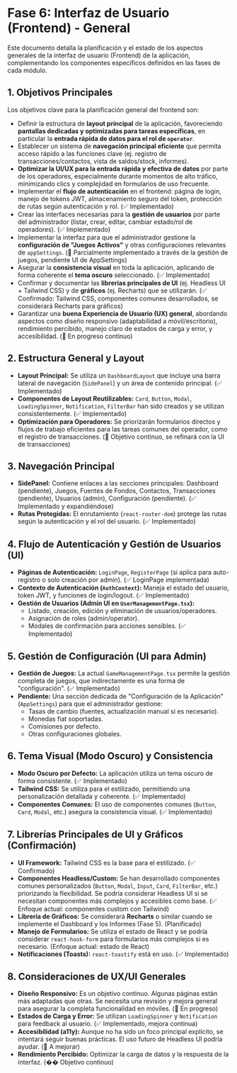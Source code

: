# Fase 6: Interfaz de Usuario (Frontend) - General

Este documento detalla la planificación y el estado de los aspectos generales de la interfaz de usuario (Frontend) de la aplicación, complementando los componentes específicos definidos en las fases de cada módulo.

## 1. Objetivos Principales

Los objetivos clave para la planificación general del frontend son:

*   Definir la estructura de **layout principal** de la aplicación, favoreciendo **pantallas dedicadas y optimizadas para tareas específicas**, en particular la **entrada rápida de datos para el rol de `operator`**.
*   Establecer un sistema de **navegación principal eficiente** que permita acceso rápido a las funciones clave (ej. registro de transacciones/contactos, vista de saldos/stock, informes).
*   **Optimizar la UI/UX para la entrada rápida y efectiva de datos** por parte de los operadores, especialmente durante momentos de alto tráfico, minimizando clics y complejidad en formularios de uso frecuente.
*   Implementar el **flujo de autenticación** en el frontend: página de login, manejo de tokens JWT, almacenamiento seguro del token, protección de rutas según autenticación y rol. (✅ Implementado)
*   Crear las interfaces necesarias para la **gestión de usuarios** por parte del administrador (listar, crear, editar, cambiar estado/rol de operadores). (✅ Implementado)
*   Implementar la interfaz para que el administrador gestione la **configuración de "Juegos Activos"** y otras configuraciones relevantes de `appSettings`. (🚧 Parcialmente implementado a través de la gestión de juegos, pendiente UI de AppSettings)
*   Asegurar la **consistencia visual** en toda la aplicación, aplicando de forma coherente el **tema oscuro** seleccionado. (✅ Implementado)
*   Confirmar y documentar las **librerías principales de UI** (ej. Headless UI + Tailwind CSS) y de **gráficos** (ej. Recharts) que se utilizarán. (✅ Confirmado: Tailwind CSS, componentes comunes desarrollados, se considerará Recharts para gráficos)
*   Garantizar una **buena Experiencia de Usuario (UX) general**, abordando aspectos como diseño responsivo (adaptabilidad a móvil/escritorio), rendimiento percibido, manejo claro de estados de carga y error, y accesibilidad. (🚧 En progreso continuo)

## 2. Estructura General y Layout

*   **Layout Principal:** Se utiliza un `DashboardLayout` que incluye una barra lateral de navegación (`SidePanel`) y un área de contenido principal. (✅ Implementado)
*   **Componentes de Layout Reutilizables:** `Card`, `Button`, `Modal`, `LoadingSpinner`, `Notification`, `FilterBar` han sido creados y se utilizan consistentemente. (✅ Implementado)
*   **Optimización para Operadores:** Se priorizarán formularios directos y flujos de trabajo eficientes para las tareas comunes del operador, como el registro de transacciones. (🚧 Objetivo continuo, se refinará con la UI de transacciones)

## 3. Navegación Principal

*   **SidePanel:** Contiene enlaces a las secciones principales: Dashboard (pendiente), Juegos, Fuentes de Fondos, Contactos, Transacciones (pendiente), Usuarios (admin), Configuración (pendiente). (✅ Implementado y expandiéndose)
*   **Rutas Protegidas:** El enrutamiento (`react-router-dom`) protege las rutas según la autenticación y el rol del usuario. (✅ Implementado)

## 4. Flujo de Autenticación y Gestión de Usuarios (UI)

*   **Páginas de Autenticación:** `LoginPage`, `RegisterPage` (si aplica para auto-registro o solo creación por admin). (✅ LoginPage implementada)
*   **Contexto de Autenticación (`AuthContext`):** Maneja el estado del usuario, token JWT, y funciones de login/logout. (✅ Implementado)
*   **Gestión de Usuarios (Admin UI en `UserManagementPage.tsx`):**
    *   Listado, creación, edición y eliminación de usuarios/operadores.
    *   Asignación de roles (admin/operator).
    *   Modales de confirmación para acciones sensibles. (✅ Implementado)

## 5. Gestión de Configuración (UI para Admin)

*   **Gestión de Juegos:** La actual `GameManagementPage.tsx` permite la gestión completa de juegos, que indirectamente es una forma de "configuración". (✅ Implementado)
*   **Pendiente:** Una sección dedicada de "Configuración de la Aplicación" (`AppSettings`) para que el administrador gestione:
    *   Tasas de cambio (fuentes, actualización manual si es necesario).
    *   Monedas fiat soportadas.
    *   Comisiones por defecto.
    *   Otras configuraciones globales.

## 6. Tema Visual (Modo Oscuro) y Consistencia

*   **Modo Oscuro por Defecto:** La aplicación utiliza un tema oscuro de forma consistente. (✅ Implementado)
*   **Tailwind CSS:** Se utiliza para el estilizado, permitiendo una personalización detallada y coherente. (✅ Implementado)
*   **Componentes Comunes:** El uso de componentes comunes (`Button`, `Card`, `Modal`, etc.) asegura la consistencia visual. (✅ Implementado)

## 7. Librerías Principales de UI y Gráficos (Confirmación)

*   **UI Framework:** Tailwind CSS es la base para el estilizado. (✅ Confirmado)
*   **Componentes Headless/Custom:** Se han desarrollado componentes comunes personalizados (`Button`, `Modal`, `Input`, `Card`, `FilterBar`, etc.) priorizando la flexibilidad. Se podría considerar Headless UI si se necesitan componentes más complejos y accesibles como base. (✅ Enfoque actual: componentes custom con Tailwind)
*   **Librería de Gráficos:** Se considerará **Recharts** o similar cuando se implemente el Dashboard y los Informes (Fase 5). (Planificado)
*   **Manejo de Formularios:** Se utiliza el estado de React y se podría considerar `react-hook-form` para formularios más complejos si es necesario. (Enfoque actual: estado de React)
*   **Notificaciones (Toasts):** `react-toastify` está en uso. (✅ Implementado)

## 8. Consideraciones de UX/UI Generales

*   **Diseño Responsivo:** Es un objetivo continuo. Algunas páginas están más adaptadas que otras. Se necesita una revisión y mejora general para asegurar la completa funcionalidad en móviles. (🚧 En progreso)
*   **Estados de Carga y Error:** Se utilizan `LoadingSpinner` y `Notification` para feedback al usuario. (✅ Implementado, mejora continua)
*   **Accesibilidad (a11y):** Aunque no ha sido un foco principal explícito, se intentará seguir buenas prácticas. El uso futuro de Headless UI podría ayudar. (🚧 A mejorar)
*   **Rendimiento Percibido:** Optimizar la carga de datos y la respuesta de la interfaz. (�� Objetivo continuo) 